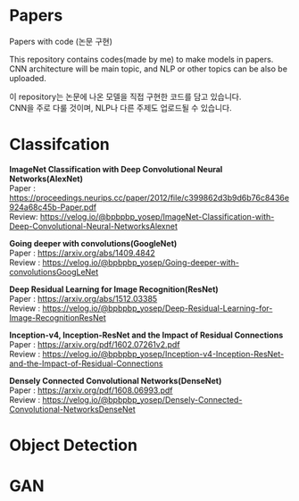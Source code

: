 # Papers
Papers with code (논문 구현)

This repository contains codes(made by me) to make models in papers.  
CNN architecture will be main topic, and NLP or other topics can be also be uploaded.

이 repository는 논문에 나온 모델을 직접 구현한 코드를 담고 있습니다.  
CNN을 주로 다룰 것이며, NLP나 다른 주제도 업로드될 수 있습니다.

# Classifcation  

**ImageNet Classification with Deep Convolutional Neural Networks(AlexNet)**  
Paper : https://proceedings.neurips.cc/paper/2012/file/c399862d3b9d6b76c8436e924a68c45b-Paper.pdf  
Review: https://velog.io/@bpbpbp_yosep/ImageNet-Classification-with-Deep-Convolutional-Neural-NetworksAlexnet  
  
**Going deeper with convolutions(GoogleNet)**  
Paper : https://arxiv.org/abs/1409.4842  
Review : https://velog.io/@bpbpbp_yosep/Going-deeper-with-convolutionsGoogLeNet  
  
**Deep Residual Learning for Image Recognition(ResNet)**  
Paper : https://arxiv.org/abs/1512.03385  
Review : https://velog.io/@bpbpbp_yosep/Deep-Residual-Learning-for-Image-RecognitionResNet  
  
**Inception-v4, Inception-ResNet and the Impact of Residual Connections**  
Paper : https://arxiv.org/pdf/1602.07261v2.pdf  
Review : https://velog.io/@bpbpbp_yosep/Inception-v4-Inception-ResNet-and-the-Impact-of-Residual-Connections  
  
**Densely Connected Convolutional Networks(DenseNet)**  
Paper : https://arxiv.org/pdf/1608.06993.pdf  
Review : https://velog.io/@bpbpbp_yosep/Densely-Connected-Convolutional-NetworksDenseNet  
  
# Object Detection  

# GAN  

